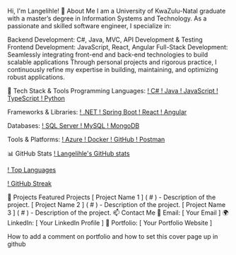 Hi, I'm Langelihle! 👋
About Me
I am a University of KwaZulu-Natal graduate with a master’s degree in Information Systems and Technology. As a passionate and skilled software engineer, I specialize in:

Backend Development: C#, Java, MVC, API Development & Testing
Frontend Development: JavaScript, React, Angular
Full-Stack Development: Seamlessly integrating front-end and back-end technologies to build scalable applications
Through personal projects and rigorous practice, I continuously refine my expertise in building, maintaining, and optimizing robust applications.

🔧 Tech Stack & Tools
Programming Languages:
[! C# ](https://img.shields.io/badge/C%23-%23239120.svg?style=flat&logo=c-sharp&logoColor=white)
[! Java ](https://img.shields.io/badge/Java-%23ED8B00.svg?style=flat&logo=java&logoColor=white)
[! JavaScript ](https://img.shields.io/badge/JavaScript-%23F7DF1E.svg?style=flat&logo=javascript&logoColor=black)
[! TypeScript ](https://img.shields.io/badge/TypeScript-%233178C6.svg?style=flat&logo=typescript&logoColor=white)
[! Python ](https://img.shields.io/badge/Python-%233776AB.svg?style=flat&logo=python&logoColor=white)

Frameworks & Libraries:
[! .NET ](https://img.shields.io/badge/.NET-%23512BD4.svg?style=flat&logo=dotnet&logoColor=white)
[! Spring Boot ](https://img.shields.io/badge/Spring%20Boot-%236DB33F.svg?style=flat&logo=spring-boot&logoColor=white)
[! React ](https://img.shields.io/badge/React-%2361DAFB.svg?style=flat&logo=react&logoColor=black)
[! Angular ](https://img.shields.io/badge/Angular-%23DD0031.svg?style=flat&logo=angular&logoColor=white)

Databases:
[! SQL Server ](https://img.shields.io/badge/SQL%20Server-%23CC2927.svg?style=flat&logo=microsoft-sql-server&logoColor=white)
[! MySQL ](https://img.shields.io/badge/MySQL-%234479A1.svg?style=flat&logo=mysql&logoColor=white)
[! MongoDB ](https://img.shields.io/badge/MongoDB-%2347A248.svg?style=flat&logo=mongodb&logoColor=white)

Tools & Platforms:
[! Azure ](https://img.shields.io/badge/Microsoft%20Azure-%230072C6.svg?style=flat&logo=microsoft-azure&logoColor=white)
[! Docker ](https://img.shields.io/badge/Docker-%232496ED.svg?style=flat&logo=docker&logoColor=white)
[! GitHub ](https://img.shields.io/badge/GitHub-%23181717.svg?style=flat&logo=github&logoColor=white)
[! Postman ](https://img.shields.io/badge/Postman-%23FF6C37.svg?style=flat&logo=postman&logoColor=white)

📊 GitHub Stats
[! Langelihle's GitHub stats ](https://github-readme-stats.vercel.app/api?username=LuckyMaley&show_icons=true&theme=dark)

[! Top Languages ](https://github-readme-stats.vercel.app/api/top-langs/?username=LuckyMaley&layout=compact&theme=dark)

[! GitHub Streak ](https://github-readme-streak-stats.herokuapp.com/?user=LuckyMaley&theme=dark)

🚀 Projects
Featured Projects
[ Project Name 1 ] ( # ) - Description of the project.
[ Project Name 2 ] ( # ) - Description of the project.
[ Project Name 3 ] ( # ) - Description of the project.
📫 Contact Me
📧 Email: [ Your Email ]
🌍 LinkedIn: [ Your LinkedIn Profile ]
💼 Portfolio: [ Your Portfolio Website ]

How to add a comment on portfolio and how to set this cover page up in github
